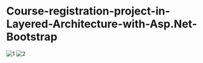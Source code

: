 # Course-registration-project-in-Layered-Architecture-with-Asp.Net-Bootstrap

![1](https://github.com/mkoc6/Course-registration-project-in-Layered-Architecture-with-Asp.Net-Bootstrap/assets/105784565/1a2bd19e-6708-42d2-aa47-aed5d806880b)
![2](https://github.com/mkoc6/Course-registration-project-in-Layered-Architecture-with-Asp.Net-Bootstrap/assets/105784565/05e2c9a7-ae12-4f31-9bf7-3c52f7c12cc4)
